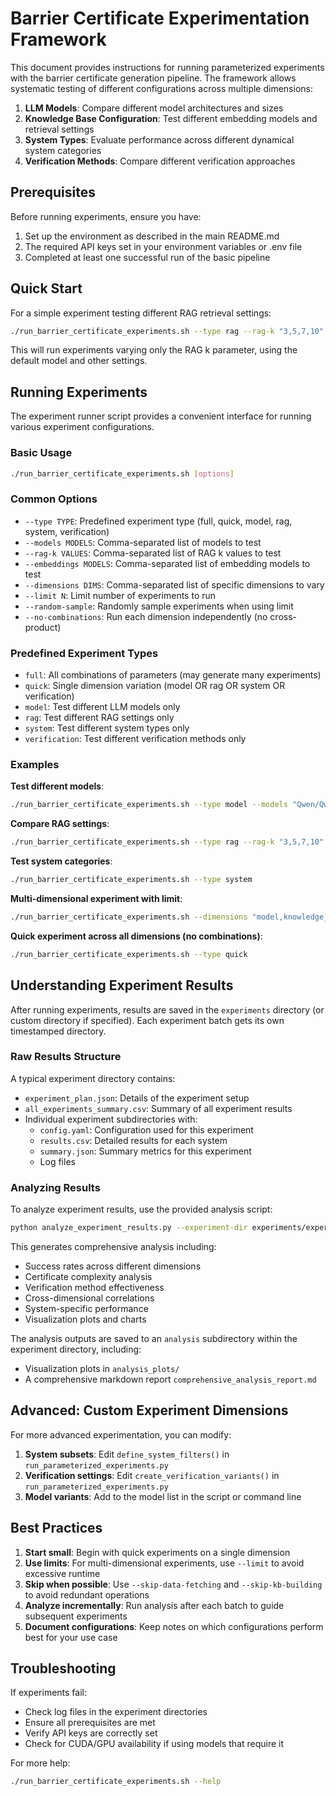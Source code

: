 # Barrier Certificate Experimentation Framework

This document provides instructions for running parameterized experiments with the barrier certificate generation pipeline. The framework allows systematic testing of different configurations across multiple dimensions:

1. **LLM Models**: Compare different model architectures and sizes
2. **Knowledge Base Configuration**: Test different embedding models and retrieval settings
3. **System Types**: Evaluate performance across different dynamical system categories
4. **Verification Methods**: Compare different verification approaches

## Prerequisites

Before running experiments, ensure you have:

1. Set up the environment as described in the main README.md
2. The required API keys set in your environment variables or .env file
3. Completed at least one successful run of the basic pipeline

## Quick Start

For a simple experiment testing different RAG retrieval settings:

```bash
./run_barrier_certificate_experiments.sh --type rag --rag-k "3,5,7,10"
```

This will run experiments varying only the RAG k parameter, using the default model and other settings.

## Running Experiments

The experiment runner script provides a convenient interface for running various experiment configurations.

### Basic Usage

```bash
./run_barrier_certificate_experiments.sh [options]
```

### Common Options

- `--type TYPE`: Predefined experiment type (full, quick, model, rag, system, verification)
- `--models MODELS`: Comma-separated list of models to test
- `--rag-k VALUES`: Comma-separated list of RAG k values to test
- `--embeddings MODELS`: Comma-separated list of embedding models to test
- `--dimensions DIMS`: Comma-separated list of specific dimensions to vary
- `--limit N`: Limit number of experiments to run
- `--random-sample`: Randomly sample experiments when using limit
- `--no-combinations`: Run each dimension independently (no cross-product)

### Predefined Experiment Types

- `full`: All combinations of parameters (may generate many experiments)
- `quick`: Single dimension variation (model OR rag OR system OR verification)
- `model`: Test different LLM models only
- `rag`: Test different RAG settings only
- `system`: Test different system types only
- `verification`: Test different verification methods only

### Examples

**Test different models**:
```bash
./run_barrier_certificate_experiments.sh --type model --models "Qwen/Qwen2.5-7B-Instruct,meta-llama/Llama-2-7b-chat-hf"
```

**Compare RAG settings**:
```bash
./run_barrier_certificate_experiments.sh --type rag --rag-k "3,5,7,10"
```

**Test system categories**:
```bash
./run_barrier_certificate_experiments.sh --type system
```

**Multi-dimensional experiment with limit**:
```bash
./run_barrier_certificate_experiments.sh --dimensions "model,knowledge_base" --limit 10 --random-sample
```

**Quick experiment across all dimensions (no combinations)**:
```bash
./run_barrier_certificate_experiments.sh --type quick
```

## Understanding Experiment Results

After running experiments, results are saved in the `experiments` directory (or custom directory if specified). Each experiment batch gets its own timestamped directory.

### Raw Results Structure

A typical experiment directory contains:
- `experiment_plan.json`: Details of the experiment setup
- `all_experiments_summary.csv`: Summary of all experiment results
- Individual experiment subdirectories with:
  - `config.yaml`: Configuration used for this experiment
  - `results.csv`: Detailed results for each system
  - `summary.json`: Summary metrics for this experiment
  - Log files

### Analyzing Results

To analyze experiment results, use the provided analysis script:

```bash
python analyze_experiment_results.py --experiment-dir experiments/experiment_batch_TIMESTAMP
```

This generates comprehensive analysis including:
- Success rates across different dimensions
- Certificate complexity analysis
- Verification method effectiveness
- Cross-dimensional correlations
- System-specific performance
- Visualization plots and charts

The analysis outputs are saved to an `analysis` subdirectory within the experiment directory, including:
- Visualization plots in `analysis_plots/`
- A comprehensive markdown report `comprehensive_analysis_report.md`

## Advanced: Custom Experiment Dimensions

For more advanced experimentation, you can modify:

1. **System subsets**: Edit `define_system_filters()` in `run_parameterized_experiments.py`
2. **Verification settings**: Edit `create_verification_variants()` in `run_parameterized_experiments.py`
3. **Model variants**: Add to the model list in the script or command line

## Best Practices

1. **Start small**: Begin with quick experiments on a single dimension
2. **Use limits**: For multi-dimensional experiments, use `--limit` to avoid excessive runtime
3. **Skip when possible**: Use `--skip-data-fetching` and `--skip-kb-building` to avoid redundant operations
4. **Analyze incrementally**: Run analysis after each batch to guide subsequent experiments
5. **Document configurations**: Keep notes on which configurations perform best for your use case

## Troubleshooting

If experiments fail:
- Check log files in the experiment directories
- Ensure all prerequisites are met
- Verify API keys are correctly set
- Check for CUDA/GPU availability if using models that require it

For more help:
```bash
./run_barrier_certificate_experiments.sh --help
``` 